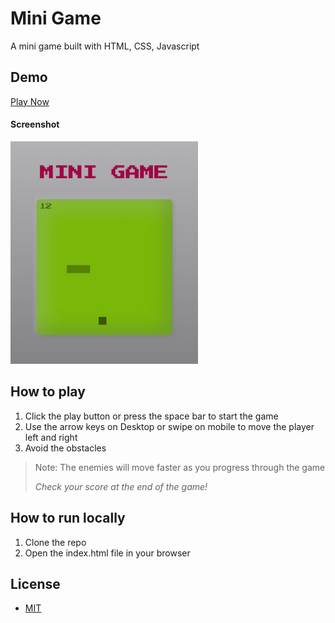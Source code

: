 # Mini Game

A mini game built with HTML, CSS, Javascript

## Demo

[Play Now](https://emanuelefavero.github.io/mini-game/)

#### Screenshot

<img src="screenshot.png" alt="screenshot" width="300">

## How to play

1. Click the play button or press the space bar to start the game
2. Use the arrow keys on Desktop or swipe on mobile to move the player left and right
3. Avoid the obstacles

> Note: The enemies will move faster as you progress through the game
>
> _Check your score at the end of the game!_

## How to run locally

1. Clone the repo
2. Open the index.html file in your browser

## License

- [MIT](LICENSE)
